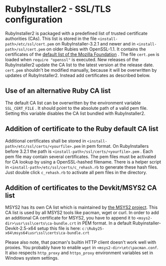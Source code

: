 RubyInstaller2 - SSL/TLS configuration
======================================

RubyInstaller2 is packaged with a predefined list of trusted certificate authorities (CAs).
This list is stored in the file `<install-path>/etc/ssl/cert.pem` on RubyInstaller-3.2.1 and newer and in `<install-path>/ssl/cert.pem` on older Rubies with OpenSSL-1.1.
It contains the certificates of the [default list of the Mozilla Foundation](https://wiki.mozilla.org/CA/Included_Certificates) .
The file `cert.pem` is loaded when `require "openssl"` is executed.
New releases of the RubyInstaller2 update the CA list to the latest version at the release date.
`cert.pem` shouldn't be modified manually, because it will be overwritten by updates of RubyInstaller2.
Instead add certificates as described below.

Use of an alternative Ruby CA list
-----------------------------

The default CA list can be overwritten by the environment variable `SSL_CERT_FILE` .
It should point to the absolute path of a valid pem file.
Setting this variable disables the CA list bundled with RubyInstaller2.

Addition of certificate to the Ruby default CA list
----------------------------------------------

Additional certificates shall be stored in `<install-path>/etc/ssl/certs/<yourfile>.pem` in pem format.
On RubyInstallers before 3.2.1 the path is `<install-path>/ssl/certs/<yourfile>.pem` .
Each pem file may contain several certificates.
The pem files must be activated for CA lookup by using a OpenSSL-hashed filename.
There is a helper script in `<install-path>/etc/ssl/certs/c_rehash.rb` to generate these hash files.
Just double click `c_rehash.rb` to activate all pem files in the directory.

Addition of certificates to the Devkit/MSYS2 CA list
----------------------------------------------
MSYS2 has its own CA list which is maintained by [the MSYS2 project](http://msys2.org).
This CA list is used by all MSYS2 tools like pacman, wget or curl.
In order to add an additional CA certificate for MSYS2, you have to append it to `<msys2-dir>\usr\ssl\certs\ca-bundle.crt` in PEM format.
In a default Rubyinstaller-Devkit-2.5-x64 setup this file is here: `c:\Ruby25-x64\msys64\usr\ssl\certs\ca-bundle.crt`

Please also note, that pacman's builtin HTTP client doesn't work well with proxies.
You probably have to enable `wget` in `<msys2-dir>\etc\pacman.conf`.
It also respects `http_proxy` and `https_proxy` environment variables set in Windows system settings.
